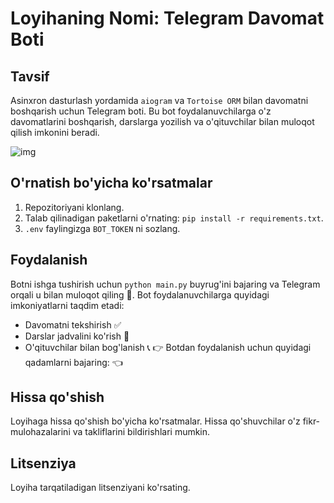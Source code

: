 # Loyihaning Nomi: Telegram Davomat Boti

## Tavsif
Asinxron dasturlash yordamida `aiogram` va `Tortoise ORM` bilan davomatni boshqarish uchun Telegram boti. Bu bot foydalanuvchilarga o'z davomatlarini boshqarish, darslarga yozilish va o'qituvchilar bilan muloqot qilish imkonini beradi.


![img](https://github.com/user-attachments/assets/54b6ee29-f798-47af-967c-cebd70927fba)



## O'rnatish bo'yicha ko'rsatmalar
1. Repozitoriyani klonlang.
2. Talab qilinadigan paketlarni o'rnating: `pip install -r requirements.txt`.
3. `.env` faylingizga `BOT_TOKEN` ni sozlang.

## Foydalanish
Botni ishga tushirish uchun `python main.py` buyrug'ini bajaring va Telegram orqali u bilan muloqot qiling 🤖. Bot foydalanuvchilarga quyidagi imkoniyatlarni taqdim etadi:
- Davomatni tekshirish ✅
- Darslar jadvalini ko'rish 📅
- O'qituvchilar bilan bog'lanish 📞
👉 Botdan foydalanish uchun quyidagi qadamlarni bajaring:
👈

## Hissa qo'shish
Loyihaga hissa qo'shish bo'yicha ko'rsatmalar. Hissa qo'shuvchilar o'z fikr-mulohazalarini va takliflarini bildirishlari mumkin.

## Litsenziya
Loyiha tarqatiladigan litsenziyani ko'rsating.
